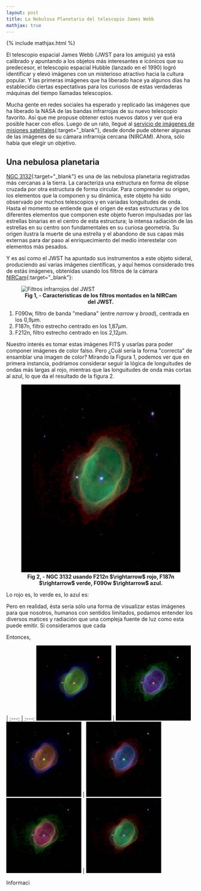 ```yaml
---
layout: post
title: La Nebulosa Planetaria del telescopio James Webb
mathjax: true
---
```

{% include mathjax.html %}

El telescopio espacial James Webb (JWST para los amiguis) ya está calibrado y apuntando a los objetos más interesantes e icónicos que su predecesor, el telescopio espacial Hubble (lanzado en el 1990) logró identificar y elevó imágenes con un misterioso atractivo hacia la cultura popular. Y las primeras imágenes que ha liberado hace ya algunos días ha establecido ciertas espectativas para los curiosos de estas verdaderas máquinas del tiempo llamadas telescopios. 

Mucha gente en redes sociales ha esperado y replicado las imágenes que ha liberado la NASA de las bandas infrarrojas de su nuevo telescopio favorito. Así que me propuse obtener estos nuevos datos y ver qué era posible hacer con ellos. Luego de un rato, llegué al [servicio de imágenes de misiones satelitales](https://mast.stsci.edu/portal/Mashup/Clients/Mast/Portal.html){:target="_blank"}, desde donde pude obtener algunas de las imágenes de su cámara infrarroja cercana (NIRCAM). Ahora, sólo había que elegir un objetivo.

## Una nebulosa planetaria

[NGC 3132](https://es.wikipedia.org/wiki/NGC_3132){:target="_blank"} es una de las nebulosa planetaria registradas más cercanas a la tierra. La caracteriza una estructura en forma de elipse cruzada por otra estructura de forma circular. Para comprender su origen, los elementos que la componen y su dinámica, este objeto ha sido observado por muchos telescopios y en variadas longuitudes de onda. Hasta el momento se entiende que el origen de estas estructuras y de los diferentes elementos que componen este objeto fueron impulsadas por las estrellas binarias en el centro de esta estructura; la intensa radiación de las estrellas en su centro son fundamentales en su curiosa geometría. Su origen ilustra la muerte de una estrella y el abandono de sus capas más externas para dar paso al enriquecimiento del medio interestelar con elementos más pesados.

Y es así como el JWST ha apuntado sus instrumentos a este objeto sideral, produciendo así varias imágenes científicas, y aquí hemos considerado tres de estás imágenes, obtenidas usando los filtros de la cámara [NIRCam](https://jwst-docs.stsci.edu/jwst-near-infrared-camera/nircam-instrumentation/nircam-filters){:target="_blank"}:

<figure>
<img src="https://jwst-docs.stsci.edu/files/97978094/97978103/1/1596073152060/nircam_filters.png" alt="Filtros infrarrojos del JWST"  width="500" height="370" /> 
<figcaption align = "center"><b>Fig 1, - Caracteristicas de los filtros montados en la NIRCam del JWST.</b></figcaption>
</figure>

1. F090w, filtro de banda "mediana" (entre *narrow* y *broad*), centrada en los 0,9$\mu$m.
2. F187n, filtro estrecho centrado en los 1,87$\mu$m.
3. F212n, filtro estrecho centrado en los 2,12$\mu$m.

Nuestro interés es tomar estas imágenes FITS y usarlas para poder componer imágenes de color falso. Pero ¿Cuál sería la forma "correcta" de ensamblar una imagen de color? Mirando la Figura 1, podemos ver que en primera instancia, podríamos considerar seguir la lógica de longuitudes de ondas más largas al rojo, mientras que las longuitudes de onda más cortas al azul, lo que da el resultado de la figura 2. 

<figure>
<img src="https://raw.githubusercontent.com/nicomedinap/nicomedinap.github.io/master/_posts/JWST_NGC7293/JamesWebb_6.jpg" width="500" height="500" >
<figcaption align = "center"><b>Fig 2, - NGC 3132 usando F212n $\rightarrow$ rojo, 
F187n $\rightarrow$ verde, F090w $\rightarrow$ azul.</b></figcaption>
</figure>

Lo rojo es, lo verde es, lo azul es:

Pero en realidad, ésta seria sólo una forma de visualizar estas imágenes para que nosotros, humanos con sentidos limitados, podamos entender los diversos matices y radiación que una compleja fuente de luz como esta puede emitir. Si consideramos que cada

Entonces, 

   | 
:---: | :---: 
<img src="https://raw.githubusercontent.com/nicomedinap/nicomedinap.github.io/master/_posts/JWST_NGC7293/JamesWebb_1.jpg" width="200" height="200" > | <img src="https://raw.githubusercontent.com/nicomedinap/nicomedinap.github.io/master/_posts/JWST_NGC7293/JamesWebb_2.jpg" width="200" height="200" > 
<img src="https://raw.githubusercontent.com/nicomedinap/nicomedinap.github.io/master/_posts/JWST_NGC7293/JamesWebb_3.jpg" width="200" height="200" > | <img src="https://raw.githubusercontent.com/nicomedinap/nicomedinap.github.io/master/_posts/JWST_NGC7293/JamesWebb_4.jpg" width="200" height="200" > 
<img src="https://raw.githubusercontent.com/nicomedinap/nicomedinap.github.io/master/_posts/JWST_NGC7293/JamesWebb_5.jpg" width="200" height="200" > | <img src="https://raw.githubusercontent.com/nicomedinap/nicomedinap.github.io/master/_posts/JWST_NGC7293/JamesWebb_6.jpg" width="200" height="200" >

Informaci


